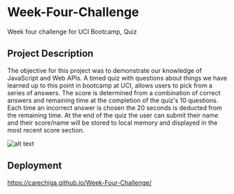 # Week-Four-Challenge
Week four challenge for UCI Bootcamp, Quiz
## Project Description
The objective for this project was to demonstrate our knowledge of JavaScript and Web APIs.
A timed quiz with questions about things we have learned up to this point in bootcamp at UCI, allows users to pick from a series of answers. 
The score is determined from a combination of correct answers and remaining time at the completion of the quiz's 10 questions.
Each time an incorrect answer is chosen the 20 seconds is deducted from the remaining time.
At the end of the quiz the user can submit their name and their score/name will be stored to local memory and displayed in the most recent score section.

![alt text](assets/images/Screenshot)

## Deployment
https://carechiga.github.io/Week-Four-Challenge/
